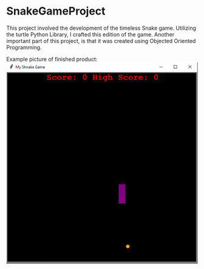 # SnakeGameProject


This project involved the development of the timeless Snake game. 
Utilizing the turtle Python Library, I crafted this edition of the game. 
Another important part of this project, is that it was created using Objected Oriented Programming.

Example picture of finished product:
![Alt text](ExampleSnakeGame.png)
